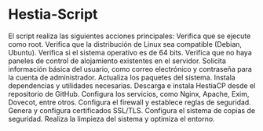 # Hestia-Script

El script realiza las siguientes acciones principales:
Verifica que se ejecute como root.
Verifica que la distribución de Linux sea compatible (Debian, Ubuntu).
Verifica si el sistema operativo es de 64 bits.
Verifica que no haya paneles de control de alojamiento existentes en el servidor.
Solicita información básica del usuario, como correo electrónico y contraseña para la cuenta de administrador.
Actualiza los paquetes del sistema.
Instala dependencias y utilidades necesarias.
Descarga e instala HestiaCP desde el repositorio de GitHub.
Configura los servicios, como Nginx, Apache, Exim, Dovecot, entre otros.
Configura el firewall y establece reglas de seguridad.
Genera y configura certificados SSL/TLS.
Configura el sistema de copias de seguridad.
Realiza la limpieza del sistema y optimiza el entorno.

